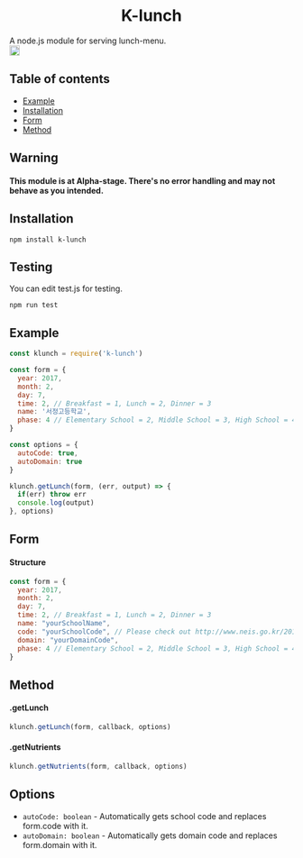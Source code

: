 <h1 align="center">K-lunch</h1>
A node.js module for serving lunch-menu.
<div>
<a href="https://www.npmjs.com/package/k-lunch"><img src="https://badge.fury.io/js/k-lunch.svg" alt="npm version" height="18"></a>
</div>

## Table of contents

- [Example](#example)
- [Installation](#installation)
- [Form](#form)
- [Method](#method)

## Warning

#### This module is at Alpha-stage. There's no error handling and may not behave as you intended.

## Installation
```
npm install k-lunch
```

## Testing
You can edit test.js for testing.

```
npm run test
```

## Example
```js
const klunch = require('k-lunch')

const form = {
  year: 2017,
  month: 2,
  day: 7,
  time: 2, // Breakfast = 1, Lunch = 2, Dinner = 3
  name: '서정고등학교',
  phase: 4 // Elementary School = 2, Middle School = 3, High School = 4
}

const options = {
  autoCode: true,
  autoDomain: true
}

klunch.getLunch(form, (err, output) => {
  if(err) throw err
  console.log(output)
}, options)
```

## Form

#### Structure
```js
const form = {
  year: 2017,
  month: 2,
  day: 7,
  time: 2, // Breakfast = 1, Lunch = 2, Dinner = 3
  name: "yourSchoolName",
  code: "yourSchoolCode", // Please check out http://www.neis.go.kr/2013susi_CodeList.xls
  domain: "yourDomainCode",
  phase: 4 // Elementary School = 2, Middle School = 3, High School = 4
}
```

## Method

#### .getLunch

```js
klunch.getLunch(form, callback, options)
```
#### .getNutrients

```js
klunch.getNutrients(form, callback, options)
```

## Options

- `autoCode: boolean` - Automatically gets school code and replaces form.code with it.
- `autoDomain: boolean` - Automatically gets domain code and replaces form.domain with it.
